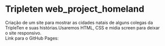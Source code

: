 # Tripleten web_project_homeland
Criação de um site para mostrar as cidades natais de alguns colegas da TripleTen e suas histórias.Usaremos HTML, CSS e midia screen para deixar o site responsivo.
<br>
Link para o GitHub Pages:
